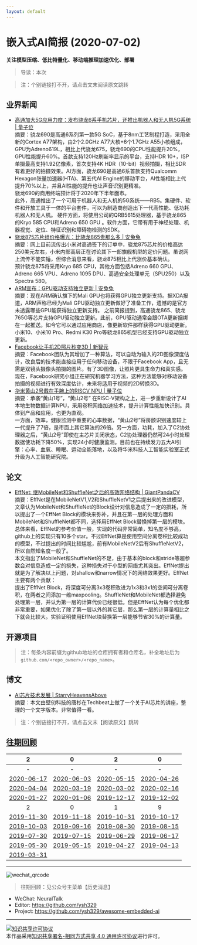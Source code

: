 ```yaml
---
layout: default
---
```


# 嵌入式AI简报 (2020-07-02)

**关注模型压缩、低比特量化、移动端推理加速优化、部署**  

> 导读：本次

> 注：个别链接打不开，请点击文末阅读原文跳转

## 业界新闻

- [高通加大5G应用力度：发布骁龙6系手机芯片，还推出机器人和无人机5G系统 | 量子位](https://mp.weixin.qq.com/s/Bn477wuK6kz7svgwQVLDJA)  
摘要：骁龙690是高通6系列第一款5G SoC，基于8nm工艺制程打造，采用全新的Cortex A77架构，由2个2.0GHz A77大核+6个1.7GHz A55小核组成，GPU为Adreno619L，相比上代骁龙675，骁龙690的CPU性能提升20%，GPU性能提升60%。首款支持120Hz刷新率显示的平台，支持HDR 10+，ISP单摄最高支持1.92亿像素，首次支持4K HDR（10-bit）视频拍摄，相比SDR有着更好的拍摄效果。AI方面，骁龙690是高通6系首款支持Qualcomm Hexagon张量加速器(HTA)、第五代AI Engine的移动平台，AI性能相比上代提升70%以上，并且AI性能的提升也让声音识别更精准。  
骁龙690的商用终端预计将于2020年下半年面市。  
此外，高通推出了一个可用于机器人和无人机的5G系统——RB5。集硬件、软件和开放工具于一体的平台套件，可以为制造商创造出下一代高性能、低功耗机器人和无人机。
硬件方面，将使用公司的QRB5615处理器，基于骁龙865的Kryo 585 CPU和Adreno 650 GPU 。软件方面，它带有用于神经处理、机器视觉、定位、特征识别和障碍物检测的SDK。  
- [骁龙875芯片组价格曝光：比骁龙865贵那么多 | 安兔兔](https://mp.weixin.qq.com/s/2whwtxkpY9NGy9EyCiSu-g)  
摘要：网上目前流传出小米对高通签下的订单中，骁龙875芯片的价格高达250美元左右，小米内部高层正在讨论其下一部旗舰机型的定价问题。虽说网上流传不能实锤，但综合消息来看，骁龙875相比上代涨价基本确认。  
预计骁龙875将采用Kryo 685 CPU，其他方面包括Adreno 660 GPU、Adreno 665 VPU、Adreno 1095 DPU、高通安全处理单元（SPU250）以及Spectra 580。  
- [ARM宣布：GPU驱动支持独立更新 | 安兔兔](https://mp.weixin.qq.com/s/uAe-iZ9eIFcV1SD8XvG5FA)  
摘要：现在ARM确认旗下的Mali GPU也将获得GPU独立更新支持。据XDA报道，ARM声称已经为Mali GPU驱动独立更新做好了准备工作，遗憾的是官方未透露哪些GPU能获得独立更新支持。
之前简报提到，高通骁龙865、骁龙765G等芯片支持GPU驱动独立更新。此前，GPU驱动通常会跟OTA更新捆绑在一起推送。如今它可以通过应用商店，像更新软件那样获得GPU驱动更新。小米10、小米10 Pro、Redmi K30 Pro等骁龙865机型已经支持GPU驱动独立更新。  
- [Facebook让手机2D照片秒变3D | 新智元](https://mp.weixin.qq.com/s/LG1AP_W0psDeORpM1CoQnQ)  
摘要：Facebook团队为其增加了一种算法，可以自动为输入的2D图像深度估计，改良后的技术能直接应用于任何移动设备，不限于Facebook App，且无需是双镜头摄像头拍摄的图片。有了3D图像，让照片更具生命力和真实感。现在，Facebook研究小组正在研究机器学习方法，这种方法能够对移动设备拍摄的视频进行有效深度估计，未来将适用于视频的2D转换3D。  
- [华米黄山2号戴在手腕上的RISCV NPU | 量子位](https://mp.weixin.qq.com/s/ldKnHjSq6UeVEcLtqmwfwg)  
摘要：承袭“黄山1号”，“黄山2号” 在RISC-V架构之上，进一步重新设计了AI本地生物数据计算NPU，采用卷积网络加速技术，提升计算性能加快识别。具体到产品和应用，也更为直观。  
一方面，效率，健康监测中重要的心率数据，“黄山2号”将房颤识别速度较上一代提升了7倍，是市⾯上其它算法的26倍。另一方面，功耗，加入了C2协处理器之后，“黄山2号”即使在主芯片关闭状态，C2协处理器仍然可24小时处理数据使功耗下降50%，实现24小时健康监测。目前也在持续发力五大AI引擎：心率、血氧、睡眠、运动全能落地，以及将华米科技人工智能实验室正式升级为人工智能研究院。  



## 论文

- [EffNet: 继MobileNet和ShuffleNet之后的高效网络结构 | GiantPandaCV](https://mp.weixin.qq.com/s/Vcj8Z2zDmu1a7zRFCfpyew)  
摘要：EffNet是在MobileNetV1,V2和ShuffleNetV1之后提出来的改进模型，文章认为MobileNet和ShuffleNet的Block设计对信息造成了一定的损耗，所以提出了一个EffNet Block的模块来弥补，并且在第一层的处理方面和MobileNet和ShuffleNet都不同，选择用EffNet Block替换掉第一层的模块。总体来看，EffNet的参考价值一般，实现的代码非常简单，知名度不够高，github上的实现只有10多个star。不过EffNet算是使用空间分离卷积比较成功的模型，不过提出的时间比较尴尬，前有MobileNetV2后有ShuffleNetV2，所以自然知名度一般了。  
本文指出了MobileNet和ShuffleNet的不足，由于基本的block和stride等超参数会对信息造成一定的损失，这种损失对于小型的网络尤其突出。EffNet提出就是为了解决以上问题，对shallow和narrow情况下的网络效果更好。EffNet主要有两个贡献：  
提出了EffNet Block，将深度可分离3x3卷积改进为1x3和3x1的空间可分离卷积，在两者之间添加一维maxpooling。ShuffleNet和MobileNet都选择避免处理第一层，并认为第一层的计算代价已经很低。但是EffNet认为每个优化都非常重要，如果优化了除了第一层以外的其它层，那么第一层的计算量相比之下就会比较大。实验证明使用EffNet块替换第一层能够节省30%的计算量。  


## 开源项目

> 注：每条内容前缀为github地址的仓库拥有者和仓库名，补全地址后为`github.com/<repo_owner>/<repo_name>`。




## 博文

- [AI芯片技术发展 | StarryHeavensAbove](https://mp.weixin.qq.com/s/JtsIxCy8ZPDCjGZThRPdzg)  
摘要：本文由壁仞科技的唐杉在Techbeat上做了一个关于AI芯片的讲座，整理的一个文字版本。非常值得一看。


> 注：个别链接打不开，请点击文末【阅读原文】跳转



## [往期回顾](https://github.com/ysh329/awesome-embedded-ai)


| 2 | 0 | 2 | 0 |
|:---:|:---:|:---:|:---:|
| - | - | - | - |
| [2020-06-17](../embedded-ai-report/2020-06-17.md) | [2020-06-03](../embedded-ai-report/2020-06-03.md)  | [2020-05-15](../embedded-ai-report/2020-05-15.md) | [2020-04-26](../embedded-ai-report/2020-04-26.md) |  
| [2020-04-04](../embedded-ai-report/2020-04-04.md) | [2020-03-19](../embedded-ai-report/2020-03-19.md) | [2020-03-02](../embedded-ai-report/2020-03-02.md) | [2020-02-16](../embedded-ai-report/2020-02-16.md) |  
| [2020-01-27](../embedded-ai-report/2020-01-27.md) | [2020-01-06](../embedded-ai-report/2020-01-06.md) | [2019-12-17](../embedded-ai-report/2019-12-17.md)  |  [2019-12-02](../embedded-ai-report/2019-12-02.md) |
| 2 | 0 | 1 | 9 |  
| [2019-11-30](../embedded-ai-report/2019-11-30.md) | [2019-11-18](../embedded-ai-report/2019-11-18.md) | [2019-10-31](../embedded-ai-report/2019-10-31.md)  |  [2019-10-17](../embedded-ai-report/2019-10-17.md) |  
| [2019-10-03](../embedded-ai-report/2019-10-03.md) | [2019-09-16](../embedded-ai-report/2019-09-16.md) | [2019-08-30](../embedded-ai-report/2019-08-30.md)  |  [2019-08-15](../embedded-ai-report/2019-08-15.md) |  
| [2019-07-30](../embedded-ai-report/2019-07-30.md) | [2019-07-15](../embedded-ai-report/2019-07-15.md) | [2019-06-29](../embedded-ai-report/2019-06-29.md)  |  [2019-06-17](../embedded-ai-report/2019-06-17.md) |  
| [2019-05-30](../embedded-ai-report/2019-05-30.md) | [2019-05-15](../embedded-ai-report/2019-05-15.md) | [2019-04-27](../embedded-ai-report/2019-04-27.md)  |  [2019-04-13](../embedded-ai-report/2019-04-13.md) |  
| [2019-03-31](../embedded-ai-report/2019-03-31.md) | | |  

----

![wechat_qrcode](../wechat_qrcode.jpg)

> 往期回顾：见公众号主菜单【历史消息】
- WeChat: NeuralTalk  
- Editor: https://github.com/ysh329  
- Project: https://github.com/ysh329/awesome-embedded-ai  

----

<a rel="license" href="http://creativecommons.org/licenses/by-sa/4.0/"><img alt="知识共享许可协议" style="border-width:0" src="https://i.creativecommons.org/l/by-sa/4.0/88x31.png" /></a><br />本作品采用<a rel="license" href="http://creativecommons.org/licenses/by-sa/4.0/">知识共享署名-相同方式共享 4.0 通用许可协议</a>进行许可。
